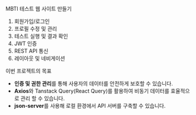 MBTI 테스트 웹 사이트 만들기

1. 회원가입/로그인
2. 프로필 수정 및 관리
3. 테스트 실행 및 결과 확인
4. JWT 인증 
5. REST API 통신 
6. 레이아웃 및 네비게이션

이번 프로젝트의 목표
- **인증 및 권한 관리**를 통해 사용자의 데이터를 안전하게 보호할 수 있습니다.
- **Axios**와 Tanstack Query(React Query)를 활용하여 비동기 데이터를 효율적으로 관리 할 수 있습니다.
- **json-server**를 사용해 로컬 환경에서 API 서버를 구축할 수 있습니다.